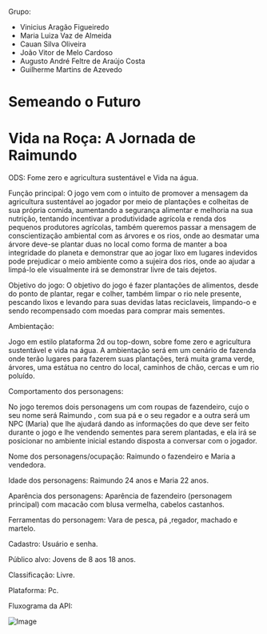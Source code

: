 Grupo:
- Vinicius Aragão Figueiredo
- Maria Luiza Vaz de Almeida
- Cauan Silva Oliveira
- João Vitor de Melo Cardoso
- Augusto André Feltre de Araújo Costa
- Guilherme Martins de Azevedo


# Semeando o Futuro

# Vida na Roça: A Jornada de Raimundo

ODS: Fome zero e agricultura sustentável e Vida na água.

Função principal: O jogo vem com o intuito de promover a mensagem da agricultura sustentável ao jogador por meio de plantações e colheitas de sua própria comida, aumentando a segurança alimentar e melhoria na sua nutrição, tentando incentivar a produtividade agrícola e renda dos pequenos produtores agrícolas, também queremos passar a mensagem de conscientização ambiental com as árvores e os rios, onde ao desmatar uma árvore deve-se plantar duas no local como forma de manter a boa integridade do planeta e demonstrar que ao jogar lixo em lugares indevidos pode prejudicar o meio ambiente como a sujeira dos rios, onde ao ajudar a limpá-lo ele visualmente irá se demonstrar livre de tais dejetos.

Objetivo do jogo: O objetivo do jogo é fazer plantações de alimentos, desde do ponto de plantar, regar e colher, também limpar o rio nele presente, pescando lixos e levando para suas devidas latas reciclaveis, limpando-o e sendo recompensado com moedas para comprar mais sementes.

Ambientação:

Jogo em estilo plataforma 2d ou top-down, sobre fome zero e agricultura sustentável e vida na água. A ambientação será em um cenário de fazenda onde terão lugares para fazerem suas plantações, terá muita grama verde, árvores, uma estátua no centro do local, caminhos de chão, cercas e um rio poluído.

Comportamento dos personagens:

No jogo teremos dois personagens um com roupas de fazendeiro, cujo o seu nome será Raimundo , com sua pá e o seu regador e a outra será um NPC (Maria) que lhe ajudará dando as informações do que deve ser feito durante o jogo e lhe vendendo sementes para serem plantadas, e ela irá se posicionar no ambiente inicial estando disposta a conversar com o jogador.

Nome dos personagens/ocupação: Raimundo o fazendeiro e Maria a vendedora.

Idade dos personagens: Raimundo 24 anos e Maria 22 anos.

Aparência dos personagens: Aparência de fazendeiro (personagem principal) com macacão com blusa vermelha, cabelos castanhos.

Ferramentas do personagem: Vara de pesca, pá ,regador, machado e martelo.

Cadastro: Usuário e senha.

Público alvo: Jovens de 8 aos 18 anos.

Classificação: Livre.

Plataforma: Pc.


Fluxograma da API:


![Image](https://github.com/user-attachments/assets/ddaa2087-f61f-4bde-af99-138fbb585ae8)

